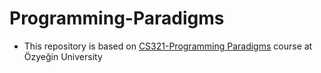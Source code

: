 # Programming-Paradigms

+ This repository is based on <a href="https://github.com/furkankirac/cs321-2021-22-fall" target="_blank">CS321-Programming Paradigms</a> course at Özyeğin University 
